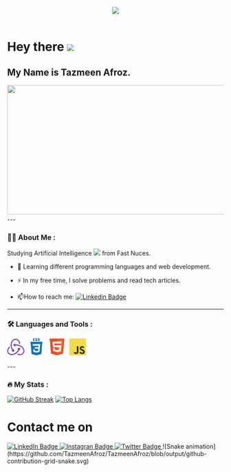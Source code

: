 <div id="header" align="center">
  <img src="https://media.giphy.com/media/M9gbBd9nbDrOTu1Mqx/giphy.gif" width="100"/>
</div>

<div>
  <img src="https://komarev.com/ghpvc/?username=TazmeenAfroz&style=flat-square&color=blue" alt=""/>
  <h1>
  Hey there
<img src="https://media.giphy.com/media/hvRJCLFzcasrR4ia7z/giphy.gif" width="30px"/>
</h1>
  
<h2> My Name is Tazmeen Afroz.

</h2>

</div>
<div align="center">
  <img src="https://media.giphy.com/media/dWesBcTLavkZuG35MI/giphy.gif" width="600" height="300"/>
</div>
---

### :woman_technologist: About Me :
Studying Artificial Intelligence <img src="https://media.giphy.com/media/WUlplcMpOCEmTGBtBW/giphy.gif" width="30"> from Fast Nuces.


- :seedling: Learning different programming languages and web development.

- :zap: In my free time, I solve problems and read tech articles.

- :mailbox:How to reach me: [![Linkedin Badge](https://img.shields.io/badge/-Linkedin-blue?style=flat&logo=Linkedin&logoColor=white)](https://www.linkedin.com/in/tazmeen-afroz/)
---

### :hammer_and_wrench: Languages and Tools :
<div>
  
  <img src="https://github.com/devicons/devicon/blob/master/icons/redux/redux-original.svg" title="Redux" alt="Redux " width="40" height="40"/>&nbsp;
  <img src="https://github.com/devicons/devicon/blob/master/icons/css3/css3-plain-wordmark.svg"  title="CSS3" alt="CSS" width="40" height="40"/>&nbsp;
  <img src="https://github.com/devicons/devicon/blob/master/icons/html5/html5-original.svg" title="HTML5" alt="HTML" width="40" height="40"/>&nbsp;
  <img src="https://github.com/devicons/devicon/blob/master/icons/javascript/javascript-original.svg" title="JavaScript" alt="JavaScript" width="40" height="40"/>&nbsp;
 
 
</div>
---

### :fire: My Stats :

[![GitHub Streak](http://github-readme-streak-stats.herokuapp.com?user=TazmeenAfroz&theme=dark&background=000000)](https://git.io/streak-stats)
[![Top Langs](https://github-readme-stats.vercel.app/api/top-langs/?username=TazmeenAfroz&layout=compact&theme=vision-friendly-dark)](https://github.com/anuraghazra/github-readme-stats)

<div id="badges">
<h1> Contact me on </h1>
  <a href="https://www.linkedin.com/in/tazmeen-afroz/">
    <img src="https://img.shields.io/badge/LinkedIn-blue?style=for-the-badge&logo=linkedin&logoColor=white" alt="LinkedIn Badge"/>
  </a>
  <a href="https://www.instagram.com/tazmeen_afroz/">
    <img src="https://img.shields.io/badge/Instagram-pink?style=for-the-badge&logo=instagram&logoColor=white" alt="Instagran Badge"/>
  </a>
  <a href="https://twitter.com/tazmeen_afroz">
    <img src="https://img.shields.io/badge/Twitter-blue?style=for-the-badge&logo=twitter&logoColor=white" alt="Twitter Badge"/>
    
  </a>
  ![Snake animation](https://github.com/TazmeenAfroz/TazmeenAfroz/blob/output/github-contribution-grid-snake.svg)
 

</div>
